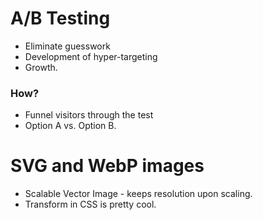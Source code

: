 # A/B Testing
* Eliminate guesswork 
* Development of hyper-targeting
* Growth. 

### How? 
* Funnel visitors through the test
* Option A vs. Option B. 


# SVG and WebP images
* Scalable Vector Image - keeps resolution upon scaling. 
* Transform in CSS is pretty cool. 